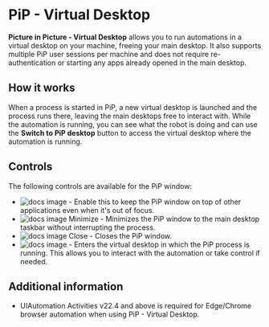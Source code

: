 # PiP - Virtual Desktop

**Picture in Picture - Virtual Desktop** allows you to run automations in a virtual desktop on your machine, freeing your main desktop. It also supports multiple
PiP user sessions per machine and does not require re-authentication or starting any apps already opened in the main desktop.

## How it works

When a process is started in PiP, a new virtual desktop is launched and the process runs there, leaving the main desktops
free to interact with. While the automation is running, you can see what the robot is doing and can use the **Switch to PiP desktop** button to access the virtual desktop where the automation is running.

## Controls

The following controls are available for the PiP window:

* ![docs image](https://documentationpicturerepo.blob.core.windows.net/screenshots/screenshots/keep_on_top_pip.png) - Enable this to keep the PiP window on top of other applications even when it's out of focus.
* ![docs image](https://documentationpicturerepo.blob.core.windows.net/screenshots/screenshots/min.png) Minimize - Minimizes the PiP window to the main desktop taskbar without interrupting the process.
* ![docs image](https://documentationpicturerepo.blob.core.windows.net/screenshots/screenshots/close.png) Close - Closes the PiP window.
* ![docs image](https://documentationpicturerepo.blob.core.windows.net/screenshots/screenshots/23.10%20assistant/switch_pip_desktop.png) - Enters the virtual desktop in which the PiP process is running. This allows you to interact with the automation or take
  control if needed.

## Additional information

* UIAutomation Activities v22.4 and above is required for Edge/Chrome browser automation when using PiP - Virtual Desktop.